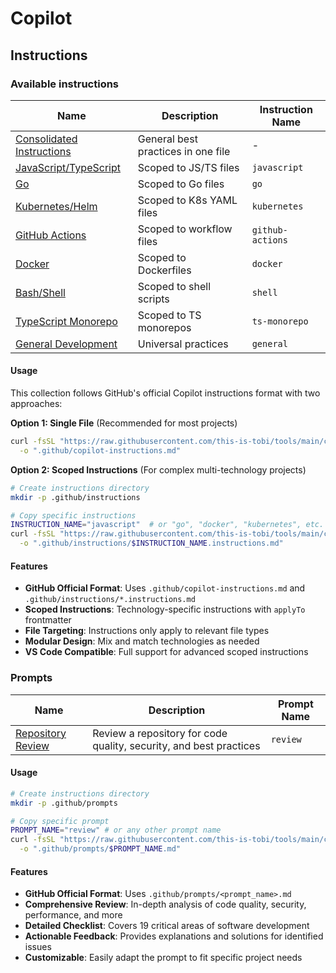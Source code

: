 # Copilot

## Instructions

### Available instructions

| Name                                                                        | Description                        | Instruction Name |
| --------------------------------------------------------------------------- | ---------------------------------- | ---------------- |
| [Consolidated Instructions](../copilot/copilot-instructions.md)             | General best practices in one file | -                |
| [JavaScript/TypeScript](../copilot/instructions/javascript.instructions.md) | Scoped to JS/TS files              | `javascript`     |
| [Go](../copilot/instructions/go.instructions.md)                            | Scoped to Go files                 | `go`             |
| [Kubernetes/Helm](../copilot/instructions/kubernetes.instructions.md)       | Scoped to K8s YAML files           | `kubernetes`     |
| [GitHub Actions](../copilot/instructions/github-actions.instructions.md)    | Scoped to workflow files           | `github-actions` |
| [Docker](../copilot/instructions/docker.instructions.md)                    | Scoped to Dockerfiles              | `docker`         |
| [Bash/Shell](../copilot/instructions/shell.instructions.md)                 | Scoped to shell scripts            | `shell`          |
| [TypeScript Monorepo](../copilot/instructions/ts-monorepo.instructions.md)  | Scoped to TS monorepos             | `ts-monorepo`    |
| [General Development](../copilot/instructions/general.instructions.md)      | Universal practices                | `general`        |

#### Usage

This collection follows GitHub's official Copilot instructions format with two approaches:

**Option 1: Single File** (Recommended for most projects)
```sh
curl -fsSL "https://raw.githubusercontent.com/this-is-tobi/tools/main/copilot/copilot-instructions.md" \
  -o ".github/copilot-instructions.md"
```

**Option 2: Scoped Instructions** (For complex multi-technology projects)
```sh
# Create instructions directory
mkdir -p .github/instructions

# Copy specific instructions
INSTRUCTION_NAME="javascript"  # or "go", "docker", "kubernetes", etc.
curl -fsSL "https://raw.githubusercontent.com/this-is-tobi/tools/main/copilot/instructions/$INSTRUCTION_NAME.instructions.md" \
  -o ".github/instructions/$INSTRUCTION_NAME.instructions.md"
```

#### Features

- **GitHub Official Format**: Uses `.github/copilot-instructions.md` and `.github/instructions/*.instructions.md`
- **Scoped Instructions**: Technology-specific instructions with `applyTo` frontmatter
- **File Targeting**: Instructions only apply to relevant file types
- **Modular Design**: Mix and match technologies as needed
- **VS Code Compatible**: Full support for advanced scoped instructions

### Prompts

| Name                                              | Description                                                        | Prompt Name |
| ------------------------------------------------- | ------------------------------------------------------------------ | ----------- |
| [Repository Review](../copilot/prompts/review.md) | Review a repository for code quality, security, and best practices | `review`    |

#### Usage

```sh
# Create instructions directory
mkdir -p .github/prompts

# Copy specific prompt
PROMPT_NAME="review" # or any other prompt name
curl -fsSL "https://raw.githubusercontent.com/this-is-tobi/tools/main/copilot/prompts/$PROMPT_NAME.md" \
  -o ".github/prompts/$PROMPT_NAME.md"
```

#### Features

- **GitHub Official Format**: Uses `.github/prompts/<prompt_name>.md`
- **Comprehensive Review**: In-depth analysis of code quality, security, performance, and more
- **Detailed Checklist**: Covers 19 critical areas of software development
- **Actionable Feedback**: Provides explanations and solutions for identified issues
- **Customizable**: Easily adapt the prompt to fit specific project needs
